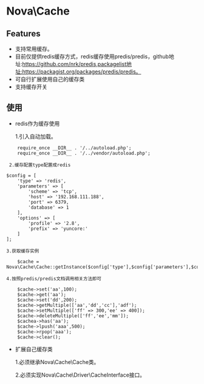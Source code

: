 # Nova\Cache
## Features
    
* 支持常用缓存。
* 目前仅提供redis缓存方式，redis缓存使用predis/predis，github地址:https://github.com/nrk/predis,packagelist地址:https://packagist.org/packages/predis/predis。
* 可自行扩展使用自己的缓存类
* 支持缓存开关

## 使用
* redis作为缓存使用

    1.引入自动加载。
```
    require_once __DIR__ . '/../autoload.php';
    require_once __DIR__ . '/../vendor/autoload.php';
```
    
     2.缓存配置type配置成redis
```
$config = [
    'type' => 'redis',
    'parameters' => [
        'scheme' => 'tcp',
        'host' => '192.168.111.188',
        'port' => 6379,
        'database' => 1
    ],
    'options' => [
        'profile' => '2.8',
        'prefix' => 'yuncore:'
    ]
];
```
    3.获取缓存实例
```
    $cache = Nova\Cache\Cache::getInstance($config['type'],$config['parameters'],$config['options']);
```

    4.按照predis/predis文档调用相关方法即可
```
    $cache->set('aa',100);
    $cache->get('aa');
    $cache->set('dd',200);
    $cache->getMultiple(['aa','dd','cc'],'adf');
    $cache->setMultiple(['ff' => 300,'ee' => 400]);
    $cache->deleteMultiple(['ff','ee','mm']);
    $cachea->has('aa');
    $cache->lpush('aaa',500);
    $cache->rpop('aaa');
    $cache->clear();
```
* 扩展自己缓存类

    1.必须继承Nova\Cache\Cache类。
    
    2.必须实现Nova\Cache\Driver\CacheInterface接口。


